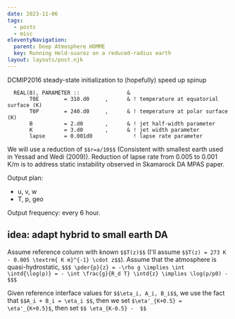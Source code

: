 ```yaml
---
date: 2023-11-06
tags:
  - posts
  - misc
eleventyNavigation:
  parent: Deep Atmosphere HOMME
  key: Running Held-suarez on a reduced-radius earth
layout: layouts/post.njk
---
```

DCMIP2016 steady-state initialization to (hopefully) speed up spinup
```
  REAL(8), PARAMETER ::               &   
       T0E        = 310.d0     ,      & ! temperature at equatorial surface (K)
       T0P        = 240.d0     ,      & ! temperature at polar surface (K)
       B          = 2.d0       ,      & ! jet half-width parameter
       K          = 3.d0       ,      & ! jet width parameter
       lapse      = 0.001d0             ! lapse rate parameter

```

We will use a reduction of `$$r=a/10$$` (Consistent with smallest earth used in Yessad and Wedi (2009)). 
Reduction of lapse rate from 0.005 to 0.001 K/m is to address static instability observed in Skamarock DA MPAS paper.


Output plan:
* u, v, w
* T, p, geo

Output frequency: every 6 hour.


## idea: adapt hybrid to small earth DA

Assume reference column with known `$$T(z)$$` (I'll assume `$$T(z) = 273 K - 0.005 \textrm{ K m}^{-1} \cdot z$$`). 
Assume that the atmosphere is quasi-hydrostatic, `$$$ \pder{p}{z} = -\rho g \implies \int \intd{\log(p)} = - \int \frac{g}{R_d T} \intd{z} \implies \log(p/p0) - $$$`

Given reference interface values for `$$\eta_i, A_i, B_i$$`, we use the fact that `$$A_i + B_i = \eta_i $$`,
then we set ``$\eta'_{K+0.5} = \eta'_{K+0.5}$``, then set `$$ \eta_{K-0.5} -  $$`


